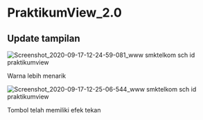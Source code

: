 # PraktikumView_2.0

## Update tampilan

![Screenshot_2020-09-17-12-24-59-081_www smktelkom sch id praktikumview](https://user-images.githubusercontent.com/60208227/93454837-ba103b00-f905-11ea-8ecb-839e93276c81.jpg)

Warna lebih menarik

![Screenshot_2020-09-17-12-25-06-544_www smktelkom sch id praktikumview](https://user-images.githubusercontent.com/60208227/93454853-bed4ef00-f905-11ea-9d0a-07de7ee09a8f.jpg)

Tombol telah memiliki efek tekan
